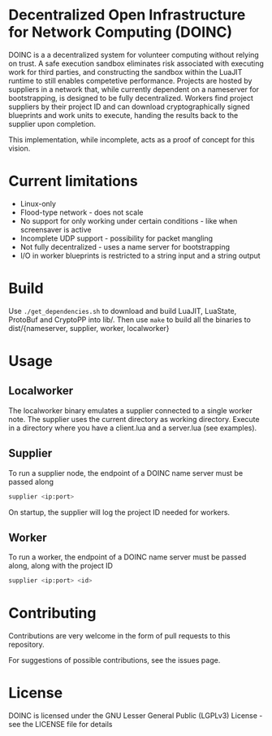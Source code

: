 # Decentralized Open Infrastructure for Network Computing (DOINC)

DOINC is a a decentralized system for volunteer computing without relying on trust.
A safe execution sandbox eliminates risk associated with executing work for third parties, and constructing the sandbox within the LuaJIT runtime to still enables competetive performance.
Projects are hosted by suppliers in a network that, while currently dependent on a nameserver for bootstrapping, is designed to be fully decentralized.
Workers find project suppliers by their project ID and can download cryptographically signed blueprints and work units to execute, handing the results back to the supplier upon completion.

This implementation, while incomplete, acts as a proof of concept for this vision.

# Current limitations
* Linux-only
* Flood-type network - does not scale
* No support for only working under certain conditions - like when screensaver is active
* Incomplete UDP support - possibility for packet mangling
* Not fully decentralized - uses a name server for bootstrapping
* I/O in worker blueprints is restricted to a string input and a string output

# Build
Use `./get_dependencies.sh` to download and build LuaJIT, LuaState, ProtoBuf and CryptoPP into lib/.
Then use `make` to build all the binaries to dist/{nameserver, supplier, worker, localworker}

# Usage
## Localworker
The localworker binary emulates a supplier connected to a single worker note.
The supplier uses the current directory as working directory.
Execute in a directory where you have a client.lua and a server.lua (see examples).

## Supplier
To run a supplier node, the endpoint of a DOINC name server must be passed along
```sh
supplier <ip:port>
```

On startup, the supplier will log the project ID needed for workers.

## Worker
To run a worker, the endpoint of a DOINC name server must be passed along, along with the project ID
```sh
supplier <ip:port> <id>
```

# Contributing
Contributions are very welcome in the form of pull requests to this repository.

For suggestions of possible contributions, see the issues page.

# License
DOINC is licensed under the GNU Lesser General Public (LGPLv3) License - see the LICENSE file for details
